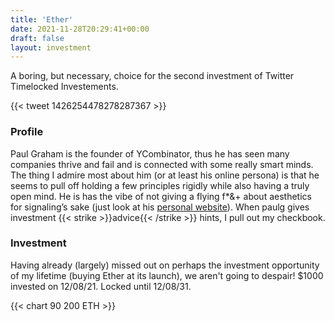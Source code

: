 ```yaml
---
title: 'Ether'
date: 2021-11-28T20:29:41+00:00
draft: false
layout: investment
---
```


A boring, but necessary, choice for the second investment of Twitter Timelocked Investements.

{{< tweet 1426254478278287367 >}}

### Profile
Paul Graham is the founder of YCombinator, thus he has seen many companies thrive and fail and is connected with some really smart minds. The thing I admire most about him (or at least his online persona) is that he seems to pull off holding a few principles rigidly while also having a truly open mind. He is has the vibe of not giving a flying f*&+ about aesthetics for signaling’s sake (just look at his [personal website](http://paulgraham.com/)). When paulg gives investment {{< strike >}}advice{{< /strike >}} hints, I pull out my checkbook.

### Investment
Having already (largely) missed out on perhaps the investment opportunity of my lifetime (buying Ether at its launch), we aren't going to despair! $1000 invested on 12/08/21. Locked until 12/08/31.

{{< chart 90 200 ETH >}}
